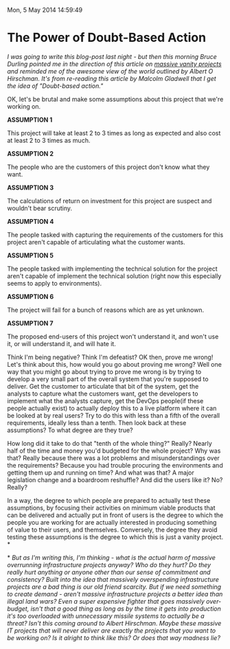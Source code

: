 
Mon, 5 May 2014 14:59:49 

# The Power of Doubt-Based Action

*I was going to write this blog-post last night - but then this morning
Bruce Durling pointed me in the direction of
this article on [massive vanity projects](http://t.co/y1MHna3lu1) and
reminded me of the awesome view of the world outlined by Albert O
Hirschman.
It's from re-reading this article by Malcolm Gladwell that I get the idea
of "Doubt-based action."*



OK, let's be brutal and make some assumptions about this project that we're
working on.



**ASSUMPTION 1**

This project will take at least 2 to 3 times as long as expected and also
cost at least 2 to 3 times as much.



**ASSUMPTION 2**

The people who are the customers of this project don't know what they want.



**ASSUMPTION 3**

The calculations of return on investment for this project are suspect and
wouldn't bear scrutiny.



**ASSUMPTION 4**

The people tasked with capturing the requirements of the customers for this
project aren't capable of articulating what the customer wants.



**ASSUMPTION 5**

The people tasked with implementing the technical solution for the project
aren't capable of implement the technical solution (right now this
especially seems to apply to environments).



**ASSUMPTION 6**

The project will fail for a bunch of reasons which are as yet unknown.



**ASSUMPTION 7**

The proposed end-users of this project won't understand it, and won't use
it, or will understand it, and will hate it.



Think I'm being negative?  Think I'm defeatist?  OK then, prove me wrong!
Let's think about this, how would you go about proving me wrong?  Well one
way that you might go about trying to prove me wrong is by trying to
develop a very small part of the overall system that you're supposed to
deliver.  Get the customer to articulate that bit of the system, get the
analysts to capture what the customers want, get the developers to
implement what the analysts capture, get the DevOps people(if these people
actually exist) to actually deploy this to a live platform where it can be
looked at by real users?  Try to do this with less than a fifth of the
overall requirements, ideally less than a tenth.  Then look back at these
assumptions?  To what degree are they true?



How long did it take to do that "tenth of the whole thing?" Really? Nearly
half of the time and money you'd budgeted for the whole project?  Why was
that? Really because there was a lot problems and misunderstandings over
the requirements? Because you had trouble procuring the environments and
getting them up and running on time?  And what was that?  A major
legislation change and a boardroom reshuffle?  And did the users like it?  No?
Really?



In a way, the degree to which people are prepared to actually test these
assumptions, by focusing their activities on minimum viable products that
can be delivered and actually put in front of users is the degree to which
the people you are working for are actually interested in producing
something of value to their users, and themselves.  Conversely, the degree
they avoid testing these assumptions is the degree to which this is just a
vanity project. \*



\* *But as I'm writing this, I'm thinking - what is the actual harm of
massive overrunning infrastructure projects anyway?  Who do they hurt? Do
they really hurt anything or anyone other than our sense of commitment and
consistency?  Built into the idea that massively overspending
infrastructure projects are a bad thing is our old friend scarcity.  But if
we need something to create demand - aren't massive infrastructure projects
a better idea than illegal land wars?  Even a super expensive fighter that
goes massively over-budget, isn't that a *good* thing as long as by the
time it gets into production it's too overloaded with unnecessary missile
systems to actually be a threat?  Isn't this coming around to Albert
Hirschman. Maybe these massive IT projects that will never deliver are
exactly the projects that you want to be working on?  Is it alright to
think like this?  Or does that way madness lie?*
